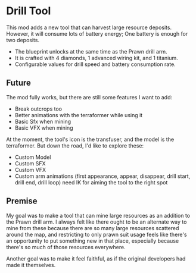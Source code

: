 # Drill Tool

This mod adds a new tool that can harvest large resource deposits. 
However, it will consume lots of battery energy; One battery is enough for two deposits.

- The blueprint unlocks at the same time as the Prawn drill arm.
- It is crafted with 4 diamonds, 1 advanced wiring kit, and 1 titanium.
- Configurable values for drill speed and battery consumption rate.

## Future
The mod fully works, but there are still some features I want to add:
- Break outcrops too
- Better animations with the terraformer while using it
- Basic Sfx when mining
- Basic VFX when mining

At the moment, the tool's icon is the transfuser, and the model is the terraformer. 
But down the road, I'd like to explore these:
- Custom Model
- Custom SFX
- Custom VFX
- Custom arm animations (first appearance, appear, disappear, drill start, drill end, drill loop)
need IK for aiming the tool to the right spot


## Premise
My goal was to make a tool that can mine large resources as an addition to the Prawn drill arm.
I always felt like there ought to be an alternate way to mine from these because there are so many large resources scattered around the map, and restricting to only prawn suit usage feels like there's an opportunity to put something new in that place, especially because there's so much of those resources everywhere.

Another goal was to make it feel faithful, as if the original developers had made it themselves.
